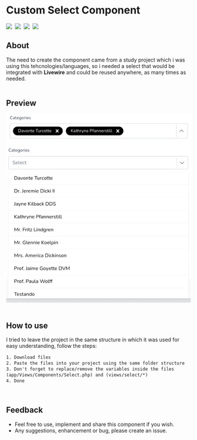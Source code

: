 # Custom Select Component

<img height="30" src="https://img.shields.io/badge/-Laravel-blue" />&nbsp;&nbsp;<img height="30" src="https://img.shields.io/badge/-Blade-blue" />&nbsp;&nbsp;<img height="30" src="https://img.shields.io/badge/-AlpineJS-blue" />&nbsp;&nbsp;<img height="30" src="https://img.shields.io/badge/-TailwindCSS-blue" />
<br/>

## About
The need to create the component came from a study project which i was using this tehcnologies/languages, so i needed a select that would be integrated with **Livewire** and could be reused anywhere, as many times as needed.
<br/><br/>

## Preview
<img width="580" src="./previews/closed.png" alt="Preveiw dropdown closed" />
<img width="580" src="./previews/opened.png" alt="Preview dropdown opened" />
<br/><br/>

## How to use
I tried to leave the project in the same structure in which it was used for easy understanding, follow the steps:
```
1. Download files
2. Paste the files into your project using the same folder structure
3. Don't forget to replace/remove the variables inside the files (app/Views/Components/Select.php) and (views/select/*)
4. Done
```
<br/>

## Feedback
- Feel free to use, implement and share this component if you wish.
- Any suggestions, enhancement or bug, please create an issue.
